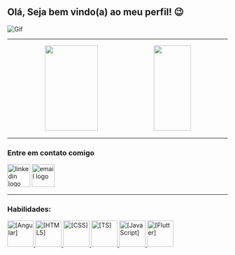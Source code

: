 ## Olá, Seja bem vindo(a) ao meu perfil! 😉

![Gif](https://user-images.githubusercontent.com/74038190/225813708-98b745f2-7d22-48cf-9150-083f1b00d6c9.gif)


-------------------------------

<div align="center">  
  
  <img width="49%" height="195px" src="https://github-readme-stats.vercel.app/api?username=tiagocostacampos&show_icons=true&count_private=true&title_color=80F7D4&icon_color=9d00ff&text_color=c9d1d9&bg_color=0d1117&border_color=fff0" /> 
  
  <img width="41%" height="195px" src="https://github-readme-stats.vercel.app/api/top-langs/?username=tiagocostacampos&layout=compact&title_color=80F7D4&text_color=fff&bg_color=0d1117&border_color=fff0" />
  
</div>

------------------------

### Entre em contato comigo

<a href="https://www.linkedin.com/in/tiago-campos-6b533a79/" ><img src="https://img.icons8.com/?size=100&id=108812&format=png&color=000000" height="52" alt="linkedin logo" style="display: inline-block;" /></a>
<a href="tiagocostac@gmail.com" ><img src="https://img.icons8.com/?size=100&id=109463&format=png&color=000000" height="52" alt="email logo" style="display: inline-block;" /></a>


------------------

### Habilidades:

<div align="left">
  <a href="[Link]">
    <img alt="[Angular]" height="60" width="60" src="https://raw.githubusercontent.com/marwin1991/profile-technology-icons/refs/heads/main/icons/angular.png"> 
  </a>
  <a href="[Link]">
    <img alt="[HTML5]" height="60" width="60" src="https://raw.githubusercontent.com/marwin1991/profile-technology-icons/refs/heads/main/icons/html.png"> 
  </a>
  <a href="[Link]">
    <img alt="[CSS]" height="60" width="60" src="https://raw.githubusercontent.com/marwin1991/profile-technology-icons/refs/heads/main/icons/css.png"> 
  </a>
  <a href="[Link]">
    <img alt="[TS]" height="60" width="60" src="https://raw.githubusercontent.com/marwin1991/profile-technology-icons/refs/heads/main/icons/typescript.png"> 
  </a>
  <a href="[Link]">
    <img alt="[JavaScript]" height="60" width="60" src="https://raw.githubusercontent.com/marwin1991/profile-technology-icons/refs/heads/main/icons/javascript.png"> 
  </a>
  <a href="[Link]">
    <img alt="[Flutter]" height="60" width="60" src="https://raw.githubusercontent.com/marwin1991/profile-technology-icons/refs/heads/main/icons/flutter.png"> 
  </a>
</div>





<!--
**tiagocostacampos/tiagocostacampos** is a ✨ _special_ ✨ repository because its `README.md` (this file) appears on your GitHub profile.

Here are some ideas to get you started:

- 🔭 I’m currently working on ...
- 🌱 I’m currently learning ...
- 👯 I’m looking to collaborate on ...
- 🤔 I’m looking for help with ...
- 💬 Ask me about ...
- 📫 How to reach me: ...
- 😄 Pronouns: ...
- ⚡ Fun fact: ...
-->
